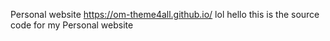 Personal website https://om-theme4all.github.io/
lol hello this is the source code for my Personal website
